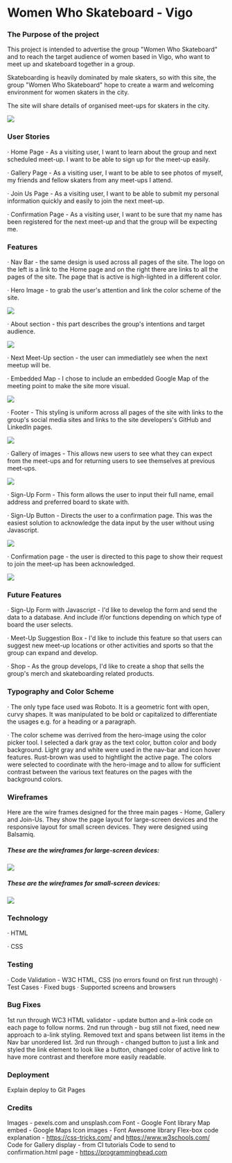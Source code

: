 # Women Who Skateboard - Vigo

### The Purpose of the project

This project is intended to advertise the group "Women Who Skateboard" and to reach the target audience of women based in Vigo, who want to meet up and skateboard together in a group.

Skateboarding is heavily dominated by male skaters, so with this site, the group "Women Who Skateboard" hope to create a warm and welcoming environment for women skaters in the city.

The site will share details of organised meet-ups for skaters in the city.

<img src="assets/images/responsive-design.png">

### User Stories

· Home Page - As a visiting user, I want to learn about the group and next scheduled meet-up. I want to be able to sign up for the meet-up easily.

· Gallery Page - As a visiting user, I want to be able to see photos of myself, my friends and fellow skaters from any meet-ups I attend.

· Join Us Page - As a visiting user, I want to be able to submit my personal information quickly and easily to join the next meet-up.

· Confirmation Page - As a visiting user, I want to be sure that my name has been registered for the next meet-up and that the group will be expecting me.

### Features

· Nav Bar - the same design is used across all pages of the site. The logo on the left is a link to the Home page and on the right there are links to all the pages of the site. The page that is active is high-lighted in a different color.

· Hero Image - to grab the user's attention and link the color scheme of the site.

<img src="assets/images/nav-bar-hero-image.png">

· About section - this part describes the group's intentions and target audience.

<img src="assets/images/about-section.png">

· Next Meet-Up section - the user can immediatlely see when the next meetup will be.

· Embedded Map - I chose to include an embedded Google Map of the meeting point to make the site more visual.

<img src="assets/images/next-meetup.png">

· Footer - This styling is uniform across all pages of the site with links to the group's social media sites and links to the site developers's GitHub and LinkedIn pages.

<img src="assets/images/footer.png">

· Gallery of images - This allows new users to see what they can expect from the meet-ups and for returning users to see themselves at previous meet-ups.

<img src="assets/images/gallery-page.png">

· Sign-Up Form - This form allows the user to input their full name, email address and preferred board to skate with.

· Sign-Up Button - Directs the user to a confirmation page. This was the easiest solution to acknowledge the data input by the user without using Javascript.

<img src="assets/images/sign-up-form.png">

· Confirmation page - the user is directed to this page to show their request to join the meet-up has been acknowledged.

<img src="assets/images/confirmation page.png">

### Future Features

· Sign-Up Form with Javascript - I'd like to develop the form and send the data to a database. And include if/or functions depending on which type of board the user selects.

· Meet-Up Suggestion Box - I'd like to include this feature so that users can suggest new meet-up locations or other activities and sports so that the group can expand and develop.

· Shop - As the group develops, I'd like to create a shop that sells the group's merch and skateboarding related products.

### Typography and Color Scheme

· The only type face used was Roboto. It is a geometric font with open, curvy shapes. It was manipulated to be bold or capitalized to differentiate the usages e.g. for a heading or a paragraph.

· The color scheme was derrived from the hero-image using the color picker tool. I selected a dark gray as the text color, button color and body background. Light gray and white were used in the nav-bar and icon hover features. Rust-brown was used to hightlight the active page. The colors were selected to coordinate with the hero-image and to allow for sufficient contrast between the various text features on the pages with the background colors.

### Wireframes

Here are the wire frames designed for the three main pages - Home, Gallery and Join-Us. They show the page layout for large-screen devices and the responsive layout for small screen devices. They were designed using Balsamiq.

##### These are the wireframes for large-screen devices:

<img src="assets/images/wireframes-desktop.png">

##### These are the wireframes for small-screen devices:

<img src="assets/images/Wireframes-mobile.png">

### Technology

· HTML

· CSS

### Testing

· Code Validation - W3C HTML, CSS (no errors found on first run through)
· Test Cases
· Fixed bugs
· Supported screens and browsers

### Bug Fixes

1st run through WC3 HTML validator - update button and a-link code on each page to follow norms.
2nd run through - bug still not fixed, need new approach to a-link styling. Removed text and spans between list items in the Nav bar unordered list.
3rd run through - changed button to just a link and styled the link element to look like a button, changed color of active link to have more contrast and therefore more easily readable.

### Deployment

Explain deploy to Git Pages

### Credits

Images - pexels.com and unsplash.com
Font - Google Font library
Map embed - Google Maps
Icon images - Font Awesome library
Flex-box code explanation - https://css-tricks.com/ and https://www.w3schools.com/
Code for Gallery display - from CI tutorials
Code to send to confirmation.html page - https://programminghead.com
